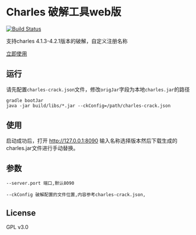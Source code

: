 # Charles 破解工具web版

[![Build Status](https://travis-ci.org/8enet/Charles-Crack.svg?branch=master)](https://travis-ci.org/8enet/Charles-Crack)

支持charles 4.1.3-4.2.1版本的破解，自定义注册名称

[立即使用](https://www.zzzmode.com/mytools/charles/)


## 运行
请先配置`charles-crack.json`文件，修改`origJar`字段为本地`charles.jar`的路径

```
gradle bootJar
java -jar build/libs/*.jar --ckConfig=/path/charles-crack.json

```

## 使用
启动成功后，打开 http://127.0.0.1:8090 输入名称选择版本然后下载生成的charles.jar文件进行手动替换。

## 参数

```
--server.port 端口,默认8090

--ckConfig 破解配置的文件位置,内容参考charles-crack.json,
``` 



## License
GPL v3.0
